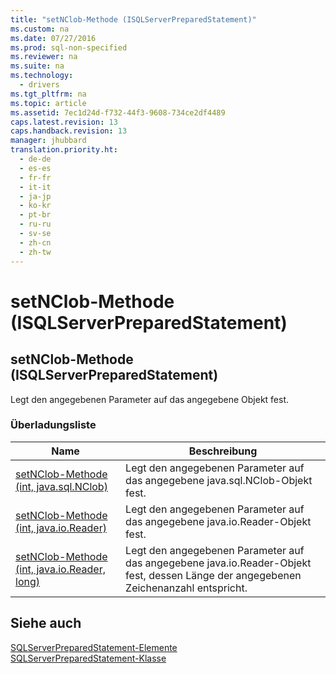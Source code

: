 ```yaml
---
title: "setNClob-Methode (ISQLServerPreparedStatement)"
ms.custom: na
ms.date: 07/27/2016
ms.prod: sql-non-specified
ms.reviewer: na
ms.suite: na
ms.technology: 
  - drivers
ms.tgt_pltfrm: na
ms.topic: article
ms.assetid: 7ec1d24d-f732-44f3-9608-734ce2df4489
caps.latest.revision: 13
caps.handback.revision: 13
manager: jhubbard
translation.priority.ht: 
  - de-de
  - es-es
  - fr-fr
  - it-it
  - ja-jp
  - ko-kr
  - pt-br
  - ru-ru
  - sv-se
  - zh-cn
  - zh-tw
---
```

# setNClob-Methode (ISQLServerPreparedStatement)
    
## setNClob\-Methode \(ISQLServerPreparedStatement\)  
 Legt den angegebenen Parameter auf das angegebene Objekt fest.  
  
### Überladungsliste  
  
|Name|Beschreibung|  
|----------|------------------|  
|[setNClob-Methode &#40;int, java.sql.NClob&#41;](../content/setNClob-Method--int--java.sql.NClob-.md)|Legt den angegebenen Parameter auf das angegebene java.sql.NClob\-Objekt fest.|  
|[setNClob-Methode &#40;int, java.io.Reader&#41;](../content/setNClob-Method--int--java.io.Reader-.md)|Legt den angegebenen Parameter auf das angegebene java.io.Reader\-Objekt fest.|  
|[setNClob-Methode &#40;int, java.io.Reader, long&#41;](../content/setNClob-Method--int--java.io.Reader--long-.md)|Legt den angegebenen Parameter auf das angegebene java.io.Reader\-Objekt fest, dessen Länge der angegebenen Zeichenanzahl entspricht.|  
  
## Siehe auch  
 [SQLServerPreparedStatement-Elemente](../content/SQLServerPreparedStatement-Members.md)   
 [SQLServerPreparedStatement-Klasse](../content/SQLServerPreparedStatement-Class.md)  
  
  